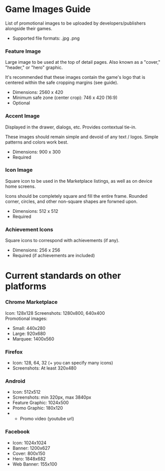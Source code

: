 # Game Images Guide

List of promotional images to be uploaded by developers/publishers alongside their games.

- Supported file formats: .jpg .png

### Feature Image

Large image to be used at the top of detail pages. Also known as a "cover," "header," or "hero" graphic.

It's recommended that these images contain the game's logo that is centered within the safe cropping margins (see guide).

- Dimensions: 2560 x 420
- Minimum safe zone (center crop): 746 x 420 (16:9)
- Optional

### Accent Image

Displayed in the drawer, dialogs, etc. Provides contextual tie-in.

These images should remain simple and devoid of any text / logos. Simple patterns and colors work best.

- Dimensions: 900 x 300
- Required

### Icon Image

Square icon to be used in the Marketplace listings, as well as on device home screens.

Icons should be completely square and fill the entire frame. Rounded corner, circles, and other non-square shapes are forwned upon.

- Dimensions: 512 x 512
- Required

### Achievement Icons

Square icons to correspond with achievements (if any).

- Dimensions: 256 x 256
- Required (if achievements are included)

# Current standards on other platforms

### Chrome Marketplace

Icon: 128x128
Screenshots: 1280x800, 640x400  
Promotional images:

  - Small: 440x280
  - Large: 920x680
  - Marquee: 1400x560

### Firefox

  - Icon: 128, 64, 32 (+ you can specify many icons)  
  - Screenshots: At least 320x480

### Android

  - Icon: 512x512
  - Screenshots: min 320px, max 3840px
  - Feature Graphic: 1024x500
  - Promo Graphic: 180x120
  - + Promo video (youtube url)

### Facebook

  - Icon: 1024x1024
  - Banner: 1200x627
  - Cover: 800x150
  - Hero: 1848x682
  - Web Banner: 155x100
